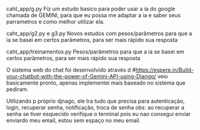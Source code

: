 caht_app/g.py
Fiz um estudo basico para poder usar a ia do google chamada de GEMINI, para que eu possa me adaptar a ia e saber seus parrametros e como melhor utilizar ela.

caht_app/g2.py e g3.py
Novos estudos com pesos/parâmetros para que a ia se basei em certos parâmetros, para ser mais rápido  sua resposta 

caht_app/treinamentos.py
Pesos/parâmetros para que a ia se basei em certos parâmetros, para ser mais rápido  sua resposta

O sistema web do chat foi desenvolvido através  d #https://espere.in/Build-your-chatbot-with-the-power-of-Gemini-API-using-Django/
veio basicamente pronto, apenas implementei mais baseado no sistema que  pediram. 






Utilizando p próprio djnago, ele tra tudo que precisa para autenticação, login, recuperar senha, notificação, troca de senha
obs: ao recuperar a senha se tiver esquecido verifique o terminal pois eu nao consegui enviar enviardo meu email, estou sem espaço no meu email.